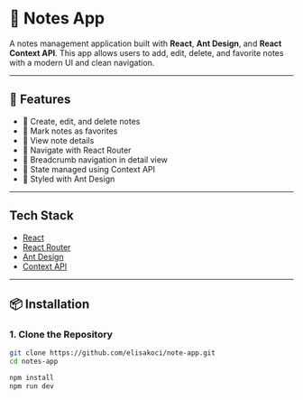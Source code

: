 # 📝 Notes App

A notes management application built with **React**, **Ant Design**, and **React Context API**. This app allows users to add, edit, delete, and favorite notes with a modern UI and clean navigation.

---

## 🚀 Features

- 📝 Create, edit, and delete notes
- 💛 Mark notes as favorites
- 📂 View note details
- 🧭 Navigate with React Router
- 🔖 Breadcrumb navigation in detail view
- 🧠 State managed using Context API
- 💄 Styled with Ant Design

---

##  Tech Stack

- [React](https://reactjs.org/)
- [React Router](https://reactrouter.com/)
- [Ant Design](https://ant.design/)
- [Context API](https://reactjs.org/docs/context.html)

---

## 📦 Installation

### 1. Clone the Repository

```bash
git clone https://github.com/elisakoci/note-app.git
cd notes-app

npm install
npm run dev